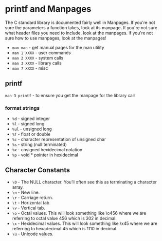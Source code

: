 # printf and Manpages
The C standard library is documented fairly well in Manpages.  If you're not sure the parameters a function takes, look at its manpage.  If you're not sure what header files you need to include, look at the manpages.  If you're not sure how to use manpages, look at the manpages!

* `man man` - get manual pages for the man utility
* `man 1 XXXX` - user commands
* `man 2 XXXX` - system calls
* `man 3 XXXX` - library calls
* `man 7 XXXX` - misc

## printf
`man 3 printf` - to ensure you get the manpage for the library call

### format strings
* `%d` - signed integer
* `%l` - signed long
* `%ul` - unsigned long
* `%f` - float or double
* `%c` - character representation of unsigned char
* `%s` - string (null terminated)
* `%x` - unsigned hexidecimal notation
* `%p` - void * pointer in hexidecimal

## Character Constants
* `\0` - The NULL character. You’ll often see this as terminating a character array.
* `\n` - New line.
* `\r` - Carriage return.
* `\t` - Horizontal tab.
* `\v` - Vertical tab.
* `\o` - Octal values. This will look something like \o456 where we are referring to octal value 456 which is 302 in decimal.
* `\x` - Hexidecimal values. This will look something like \x45 where we are referring to hexadecimal 45 which is 1110 in decimal.
* `\u` - Unicode values.
